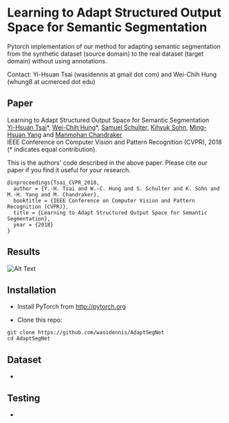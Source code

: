# Learning to Adapt Structured Output Space for Semantic Segmentation

Pytorch implementation of our method for adapting semantic segmentation from the synthetic dataset (source domain) to the real dataset (target domain) without using annotations.

Contact: Yi-Hsuan Tsai (wasidennis at gmail dot com) and Wei-Chih Hung (whung8 at ucmerced dot edu)

## Paper
Learning to Adapt Structured Output Space for Semantic Segmentation <br />
[Yi-Hsuan Tsai](https://sites.google.com/site/yihsuantsai/home)\*, [Wei-Chih Hung](https://hfslyc.github.io/)\*, [Samuel Schulter](https://samschulter.github.io/), [Kihyuk Sohn](https://sites.google.com/site/kihyuksml/), [Ming-Hsuan Yang](http://faculty.ucmerced.edu/mhyang/index.html) and [Manmohan Chandraker](http://cseweb.ucsd.edu/~mkchandraker/) <br />
IEEE Conference on Computer Vision and Pattern Recognition (CVPR), 2018 (\* indicates equal contribution).

This is the authors' code described in the above paper. Please cite our paper if you find it useful for your research.

```
@inproceedings{Tsai_CVPR_2018,
  author = {Y.-H. Tsai and W.-C. Hung and S. Schulter and K. Sohn and M.-H. Yang and M. Chandraker},
  booktitle = {IEEE Conference on Computer Vision and Pattern Recognition (CVPR)},
  title = {Learning to Adapt Structured Output Space for Semantic Segmentation},
  year = {2018}
}
```

## Results

![Alt Text](https://github.com/wasidennis/AdaptSegNet/blob/master/figure/result_git.png)

## Installation
* Install PyTorch from http://pytorch.org

* Clone this repo:
```
git clone https://github.com/wasidennis/AdaptSegNet
cd AdaptSegNet
```

## Dataset
* 

## Testing
* 




